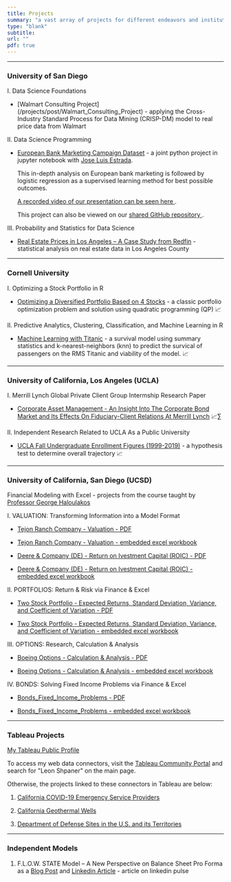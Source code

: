 ```yaml
---
title: Projects
summary: "a vast array of projects for different endeavors and institutions."
type: "blank"
subtitle: 
url: ""
pdf: true
---
```

---

### University of San Diego

I. Data Science Foundations
* [Walmart Consulting Project] (/projects/post/Walmart_Consulting_Project) - applying the Cross-Industry Standard Process for Data Mining (CRISP-DM) model to real price data from Walmart

II. Data Science Programming

* [European Bank Marketing Campaign Dataset](/projects/post/European_Bank_Marketing) - a joint python project in jupyter notebook with [Jose Luis Estrada](https://www.joseluisestrada.net/). <i class="fab fa-python" style="font-size:22px"></i>

    This in-depth analysis on European bank marketing  is followed by logistic regression as a supervised learning method for best possible outcomes. 

    [A recorded video of our presentation can be seen here <i class="fab fa-youtube"></i>](https://www.youtube.com/watch?v=-id0kLvWdJY).

    This project can also be viewed on our [shared GitHub repository <i class="fab fa-github"></i>](https://github.com/MSADS-500B-Data-Science-Programming/group_project).

III. Probability and Statistics for Data Science

* [Real Estate Prices in Los Angeles – A Case Study from Redfin](/projects/post/Los_Angeles_Redfin_Real_Estate) - statistical analysis on real estate data in Los Angeles County

---

### Cornell University


I. Optimizing a Stock Portfolio in R

* [Optimizing a Diversified Portfolio Based on 4 Stocks](/projects/post/Stock_Portfolio_in_R) - a classic portfolio optimization problem and solution using quadratic programming (QP) 📈  <i class="fab fa-r-project" style="font-size:22px"></i>

II. Predictive Analytics, Clustering, Classification, and Machine Learning in R

* [Machine Learning with Titanic](/projects/post/Titanic_Machine_Learning/) - a survival model using summary statistics and k-nearest-neighbors (knn) to predict the survical of passengers on the RMS Titanic and viability of the model. 📈  <i class="fab fa-r-project" style="font-size:22px"></i>



---
### University of California, Los Angeles (UCLA)


I. Merrill Lynch Global Private Client Group Intermship Research Paper 

- [Corporate Asset Management - An Insight Into The Corporate Bond Market and Its Effects On Fiduciary-Client Relations At Merrill Lynch](/projects/post/Corporate_Bonds/) 📈∑

II. Independent Research Related to UCLA As a Public University

- [UCLA Fall Undergraduate Enrollment Figures (1999-2019)](/projects/post/UCLAFallStarts_Trends/) - a hypothesis test to determine overall trajectory 📈  <i class="fab fa-r-project" style="font-size:22px"></i>

---
### University of California, San Diego (UCSD)
Financial Modeling with Excel - projects from the course taught by [Professor George Haloulakos](https://extension.ucsd.edu/about-extension/george-a-haloulakos)

I. VALUATION: Transforming Information into a Model Format 

- [Tejon Ranch Company - Valuation - PDF <i class="far fa-file-pdf" style="font-size:26px"> </i>](Tejon_Ranch_Valuation.pdf)

- [Tejon Ranch Company - Valuation - embedded excel workbook <i class="far fa-file-excel" style="font-size:26px"></i>](/projects/post/UCSD_Tejon_Ranch_Co_Valuation/)

- [Deere & Company (DE) - Return on Ivestment Capital (ROIC) - PDF <i class="far fa-file-pdf" style="font-size:26px"> </i>](Deere_&_Company_(DE)_ROIC.pdf)

- [Deere & Company (DE) - Return on Ivestment Capital (ROIC) - embedded excel workbook <i class="far fa-file-excel" style="font-size:26px"></i>](/projects/post/UCSD_Deere_Company_ROIC/) 

II. PORTFOLIOS: Return & Risk via Finance & Excel

- [Two Stock Portfolio - Expected Returns, Standard Deviation, Variance, and Coefficient of Variation - PDF <i class="far fa-file-pdf" style="font-size:26px"> </i>](Two_Stock_Portfolio.pdf)

- [Two Stock Portfolio - Expected Returns, Standard Deviation, Variance, and Coefficient of Variation - embedded excel workbook <i class="far fa-file-excel" style="font-size:26px"></i>](/projects/post/UCSD_Two_Stock_Portfolio/)

III. OPTIONS: Research, Calculation & Analysis

- [Boeing Options - Calculation & Analysis - PDF <i class="far fa-file-pdf" style="font-size:26px"> </i>](Boeing_Options.pdf)

- [Boeing Options - Calculation & Analysis - embedded excel workbook <i class="far fa-file-excel" style="font-size:26px"></i>](/projects/post/UCSD_Boeing_Options)

IV. BONDS: Solving Fixed Income Problems via Finance & Excel

- [Bonds_Fixed_Income_Problems - PDF <i class="far fa-file-pdf" style="font-size:26px"> </i>](Bonds_Fixed_Income_Problems.pdf)

- [Bonds_Fixed_Income_Problems - embedded excel workbook <i class="far fa-file-excel" style="font-size:26px"></i>](/projects/post/UCSD_Bonds_Fixed_Income_Problems)

---
### Tableau Projects

[My Tableau Public Profile](https://public.tableau.com/profile/leon.shpaner/)

To access my web data connectors, visit the [Tableau Community Portal](https://tableau.github.io/webdataconnector/community/) and search for "Leon Shpaner" on the main page.

Otherwise, the projects linked to these connectors in Tableau are below:

1. [California COVID-19 Emergency Service Providers](/projects/post/COVID_19_CA_EmergencyProviders/) 
 
2. [California Geothermal Wells](/projects/post/CA_GeothermalWells/)  

3. [Department of Defense Sites in the U.S. and its Territories](/projects/post/DODSites/)

---

### Independent Models 

1. F.L.O.W. STATE Model – A New Perspective on Balance Sheet Pro Forma as a [Blog Post](/projects/post/FlowStateModel/) and [Linkedin Article](https://www.linkedin.com/pulse/flow-state-model-new-perspective-balance-sheet-pro-forma-leon-shpaner/?trackingId=jWDIwg0KuFt65YH9OOY1vg%3D%3D) - article on linkedin pulse









